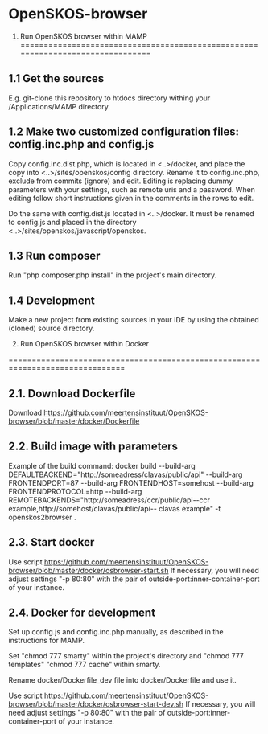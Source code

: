 # OpenSKOS-browser
1. Run OpenSKOS browser within MAMP
===============================================================================

1.1 Get the sources
-------------------------------------------------------------------------------
E.g. git-clone this repository to htdocs directory withing your /Applications/MAMP directory. 

1.2  Make two customized configuration files: config.inc.php and config.js
-------------------------------------------------------------------------------
Copy config.inc.dist.php, which is located in <..>/docker, and place the copy into <..>/sites/openskos/config directory.
Rename it to config.inc.php, exclude from commits (ignore) and edit. Editing is replacing dummy parameters with your settings, 
such as remote uris and a password. When editing follow short instructions given in the comments in the rows to edit.

Do the same with config.dist.js located in <..>/docker. It must be renamed to config.js and 
placed in the directory <..>/sites/openskos/javascript/openskos.

1.3 Run composer
-------------------------------------------------------------------------------
Run "php composer.php install" in the project's main directory.

1.4 Development
-------------------------------------------------------------------------------
Make a new project from existing sources in your IDE by using the obtained (cloned) source directory.



2. Run OpenSKOS browser within Docker

===============================================================================

2.1. Download Dockerfile 
-------------------------------------------------------------------------------------------
Download https://github.com/meertensinstituut/OpenSKOS-browser/blob/master/docker/Dockerfile

2.2. Build  image with parameters
---------------------------------------------------------------------------------------------
Example of the build command:
docker build --build-arg DEFAULTBACKEND="http://someadress/clavas/public/api" --build-arg FRONTENDPORT=87 --build-arg FRONTENDHOST=somehost --build-arg FRONTENDPROTOCOL=http --build-arg REMOTEBACKENDS="http://someadress/ccr/public/api--ccr example,http://somehost/clavas/public/api-- clavas example" -t openskos2browser .


2.3. Start docker 
---------------------------------------------------------------------------------------------
Use script https://github.com/meertensinstituut/OpenSKOS-browser/blob/master/docker/osbrowser-start.sh
If necessary, you will need adjust settings "-p 80:80" with the pair of outside-port:inner-container-port of your instance.

2.4. Docker for development
---------------------------------------------------------------------------------------------
Set up config.js and config.inc.php manually, as described in the instructions for MAMP.

Set "chmod 777 smarty" within the project's directory and "chmod 777 templates" "chmod 777 cache" within smarty.

Rename docker/Dockerfile_dev file into docker/Dockerfile and use it.

Use script https://github.com/meertensinstituut/OpenSKOS-browser/blob/master/docker/osbrowser-start-dev.sh
If necessary, you will need adjust settings "-p 80:80" with the pair of outside-port:inner-container-port of your instance.

